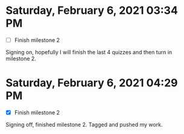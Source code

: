 # Saturday, February  6, 2021 03:34 PM
- [ ] Finish milestone 2

Signing on, hopefully I will finish the last 4 quizzes and then turn in milestone 2. 

# Saturday, February  6, 2021 04:29 PM
- [x] Finish milestone 2 

Signing off, finished milestone 2. Tagged and pushed my work. 